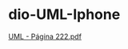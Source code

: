 # dio-UML-Iphone

[UML - Página 222.pdf](https://github.com/MarkesAF/dio-UML-Iphone/files/12384916/UML.-.Pagina.222.pdf)
